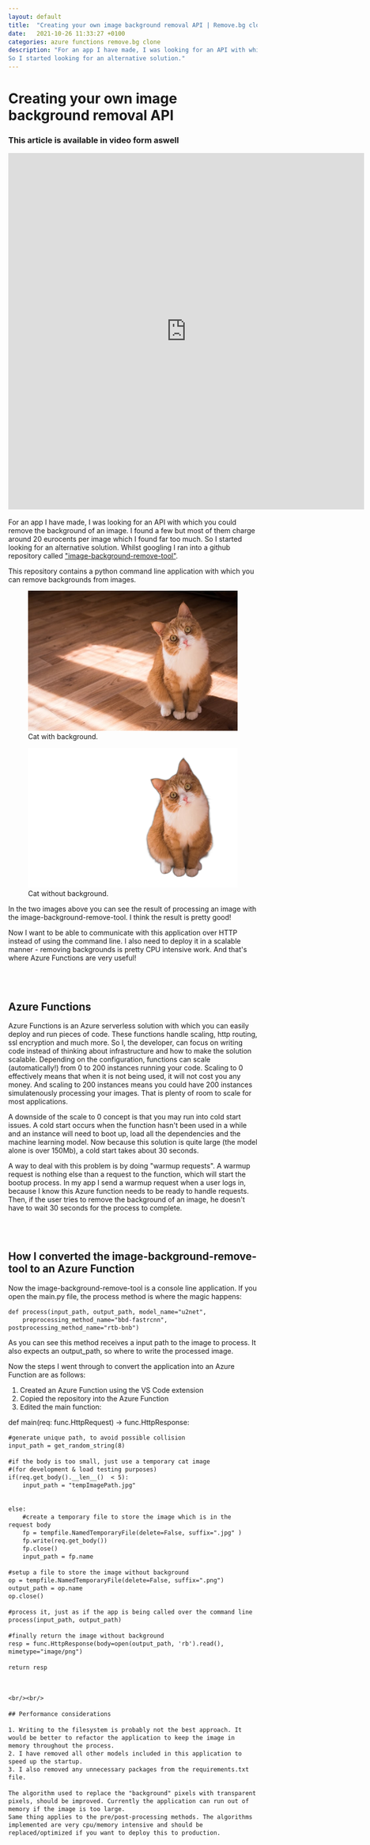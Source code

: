 ```yaml
---
layout: default
title:  "Creating your own image background removal API | Remove.bg clone"
date:   2021-10-26 11:33:27 +0100
categories: azure functions remove.bg clone
description: "For an app I have made, I was looking for an API with which you could remove the background of an image. I found a few but most of them charge around 20 eurocents per image which I found far tooS much. 
So I started looking for an alternative solution."
---
```


# Creating your own image background removal API

### This article is available in video form aswell
<iframe width="720" height="720" src="https://www.youtube.com/embed/0p6Q15ks7Dw" title="YouTube video player" frameborder="0" allow="accelerometer; autoplay; clipboard-write; encrypted-media; gyroscope; picture-in-picture" allowfullscreen></iframe>

For an app I have made, I was looking for an API with which you could remove the background of an image. I found a few but most of them charge around 20 eurocents per image which I found far too much. 
So I started looking for an alternative solution. Whilst googling I ran into a github repository called ["image-background-remove-tool"](https://github.com/OPHoperHPO/image-background-remove-tool).

This repository contains a python command line application with which you can remove backgrounds from images.




<figure> 
        <img src="/assets/images/kitty.jpg"/>
        <figcaption> Cat with background.</figcaption>
</figure>


<figure> 
        <img src="/assets/images/transpcat.png"/>
        <figcaption> Cat without background.</figcaption>
</figure>

In the two images above you can see the result of processing an image with the image-background-remove-tool. I think the result is pretty good! 

Now I want to be able to communicate with this application over HTTP instead of using the command line. I also need to deploy it in a scalable manner - removing backgrounds is pretty CPU intensive work. And that's where Azure Functions are very useful!

<br/><br/>

## Azure Functions
Azure Functions is an Azure serverless solution with which you can easily deploy and run pieces of code. These functions handle scaling, http routing, ssl
encryption and much more. So I, the developer, can focus on writing code instead of thinking about infrastructure and how to make the solution scalable. 
Depending on the configuration, functions can scale (automatically!) from 0 to 200 instances running your code. Scaling to 0 effectively means that when it is not being used, it will not cost you any money. And scaling to 200 instances means you could have 200 instances simulatenously processing your images. That is plenty of room to scale for most applications. 

A downside of the scale to 0 concept is that you may run into cold start issues. A cold start occurs when the function hasn't been used in a while and an instance will need to boot up, load all the dependencies and the machine learning model. Now because this solution is quite large (the model alone is over 150Mb), 
a cold start takes about 30 seconds. 

A way to deal with this problem is by doing "warmup requests". A warmup request is nothing else than a request to the function, which will start the bootup process. In my app I send a warmup request when a user logs in, because I know this Azure function needs to be ready
to handle requests. Then, if the user tries to remove the background of an image, he doesn't have to wait 30 seconds for the process to complete.

<br/><br/>


## How I converted the image-background-remove-tool to an Azure Function
Now the image-background-remove-tool is a console line application. 
If you open the main.py file, the process method is where the magic happens:

```
def process(input_path, output_path, model_name="u2net",
    preprocessing_method_name="bbd-fastrcnn", postprocessing_method_name="rtb-bnb")

```
As you can see this method receives a input path to the image to process. It also expects an output_path, so where to write the processed image.

Now the steps I went through to convert the application into an Azure Function are as follows:
1. Created an Azure Function using the VS Code extension
2. Copied the repository into the Azure Function
3. Edited the main function:

 
def main(req: func.HttpRequest) -> func.HttpResponse:

    #generate unique path, to avoid possible collision 
    input_path = get_random_string(8)
    
    #if the body is too small, just use a temporary cat image 
    #(for development & load testing purposes)
    if(req.get_body().__len__()  < 5): 
        input_path = "tempImagePath.jpg"

     
    else:  
        #create a temporary file to store the image which is in the request body
        fp = tempfile.NamedTemporaryFile(delete=False, suffix=".jpg" )
        fp.write(req.get_body())
        fp.close()
        input_path = fp.name
        
    #setup a file to store the image without background
    op = tempfile.NamedTemporaryFile(delete=False, suffix=".png")  
    output_path = op.name
    op.close()
    
    #process it, just as if the app is being called over the command line
    process(input_path, output_path)

    #finally return the image without background
    resp = func.HttpResponse(body=open(output_path, 'rb').read(), 
    mimetype="image/png")

    return resp
```


<br/><br/>

## Performance considerations

1. Writing to the filesystem is probably not the best approach. It would be better to refactor the application to keep the image in memory throughout the process.
2. I have removed all other models included in this application to speed up the startup.
3. I also removed any unnecessary packages from the requirements.txt file.

The algorithm used to replace the "background" pixels with transparent pixels, should be improved. Currently the application can run out of memory if the image is too large.
Same thing applies to the pre/post-processing methods. The algorithms implemented are very cpu/memory intensive and should be replaced/optimized if you want to deploy this to production.





